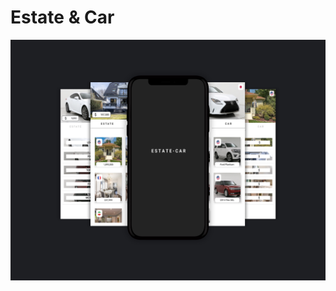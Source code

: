 <html>
<body>
<h1> Estate & Car </h1>
  <img src="https://github.com/abolfazlzareikma/estate_car/blob/main/car-estate.jpg">
  </body>
</html>




















